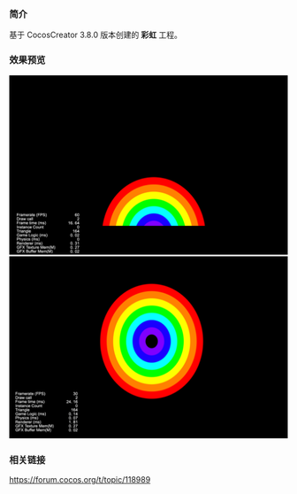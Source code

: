 ### 简介
基于 CocosCreator 3.8.0 版本创建的 **彩虹** 工程。

### 效果预览
![image](../../../image/202202/2022022411.png)
![image](../../../image/202202/2022022412.png)

### 相关链接
https://forum.cocos.org/t/topic/118989